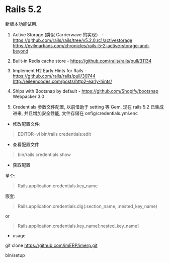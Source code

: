 # Rails 5.2

新版本功能试用.


1. Active Storage (类似 Carrierwave 的实现） - https://github.com/rails/rails/tree/v5.2.0.rc1/activestorage
https://evilmartians.com/chronicles/rails-5-2-active-storage-and-beyond
2. Built-in Redis cache store - https://github.com/rails/rails/pull/31134
3. Implement H2 Early Hints for Rails - https://github.com/rails/rails/pull/30744
http://eileencodes.com/posts/http2-early-hints/
4. Ships with Bootsnap by default - https://github.com/Shopify/bootsnap
Webpacker 3.0

5. Credentials
参数文件配置, 以前借助于 setting 等 Gem, 现在 rails 5.2 已集成进来, 并且增加安全性能,
文件存储在 onfig/credentials.yml.enc

- 修改配置文件:

>EDITOR=vi bin/rails credentials:edit

- 查看配置文件

>bin/rails credentials:show

- 获取配置

单个:

>Rails.application.credentials.key_name

嵌套:

>Rails.application.credentials.dig(:section_name, :nested_key_name)

or

>Rails.application.credentials.key_name[:nested_key_name]


- usage

git clone https://github.com/imERP/imerp.git

bin/setup

